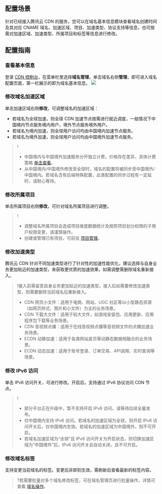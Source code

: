 

## 配置场景

针对已经接入腾讯云 CDN 的服务，您可以在域名基本信息模块查看域名创建时间及其对应 CNAME 域名、加速区域、项目、加速类型、协议支持等信息，也可按需对加速区域、加速类型、所属项目和标签等信息进行修改。

## 配置指南

### 查看基本信息

登录 [CDN 控制台](https://console.cloud.tencent.com/cdn)，在菜单栏里选择**域名管理**，单击域名右侧**管理**，即可进入域名配置页面，第一栏展示的即为域名基本信息。
![](https://qcloudimg.tencent-cloud.cn/raw/7e04e33cc9e395dc2c9ec5d3e585dbd2.png)

###  修改域名加速区域

单击加速区域右侧**修改**，可调整域名的加速区域：
- 若域名为全球加速，则全球 CDN 加速节点按需进行就近调度，一般情况下中国境内节点服务境内用户，境外节点服务境外用户。
- 若域名为境内加速，则全球用户访问均由中国境内加速节点服务。
- 若域名为境外加速，则全球用户访问均由中国境外加速节点服务。



> ! 
> - 中国境内与中国境外加速服务分开独立计费，价格存在差异，具体计费策略 [单击查看](https://cloud.tencent.com/document/product/228/2949)。
> - 从中国境内/中国境外修改至全球时，域名的配置将被同步至中国境外/中国境内。若域名含有后端特殊配置，此类配置的同步过程有一定延时，请耐心等待。


### 修改所属项目

单击所属项目右侧**修改**，可针对域名所属项目进行调整。


> !
> - 调整域名所属项目会造成项目维度数据统计及按照项目划分权限的子用户权限变更，请谨慎操作。
> - 创建或管理已有项目，可前往 [项目管理](https://console.cloud.tencent.com/project)。






### 修改加速类型

腾讯云 CDN 针对不同加速类型进行了针对性的加速性能优化，建议选择与自身业务更加贴近的加速类型，来获取更优质的加速效果，如需调整需删除域名重新接入。


> !接入前需留意自身业务更加贴近的加速类型，接入后如需要修改加速类型，则需要删除当前域名后重新接入。
>- CDN 网页小文件：适用于电商、网站、UGC 社区等以小型静态资源（如网页样式、图片和小文件）为主的业务场景。
>- CDN 下载大文件：适用于较大文件，如游戏安装包、应用更新、应用程序包下载等业务场景。
>- CDN 音视频点播：适用于在线音视频点播等音视频文件的点播加速业务场景。
>- ECDN 动静加速：适用于各类网站首页等动静态数据相融合的业务场景。
>- ECDN 动态加速：适用于账号登录、订单交易、API调用、实时查询等场景。

### 修改 IPv6 访问
单击 IPv6 访问开关，可进行修改。开启后，支持通过 IPv6 协议访问 CDN 节点。

>! 
>- 部分平台正在升级中，暂不支持开启 IPv6 访问，请等待后续全量发布。
>- 仅中国境内支持 IPv6 访问。若域名的加速区域为全球，则开启 IPv6 访问开关后，仅中国境内生效。若域名的加速区域为中国境外，则不可开启。
>- 若域名加速区域为“全球”且 IPv6 访问开关为开启状态，则切换加速区域为“中国境外”后，IPv6 访问开关会自动关闭，且不可开启。


### 修改域名标签
支持变更当前域名的标签。变更后非即刻生效，需刷新后查看最新的标签内容。
>?若需要批量对多个域名修改标签，可在域名管理页进行批量操作，详情可查看 [域名操作](https://cloud.tencent.com/document/product/228/41241)。 
